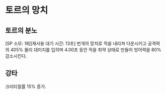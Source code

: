 # 토르의 망치

## 토르의 분노

[SP 소모: 18][재사용 대기 시간: 13초] 번개의 망치로 적을 내리쳐 다운시키고 공격력의 405% 물리 대미지를 입히며 4.00초 동안 적을 취약 상태로 만들어 방어력을 80% 감소시킨다.

## 강타

크리티컬률 15% 증가.
